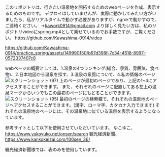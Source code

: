 このリポジトリは、行きたい温泉地を開拓するためのwebページを作成、表示するためのものです。
デプロイはしていませんが、実際に動かしてみたい方がいましたら、私がリアルタイムで動かす必要がありますが、ngrokで動かすので、ご連絡ください。
→kawork0914@gmail.com
より詳しく見たい方は、私のリポジトリvideoにspring.mp4として乗せているのでお手数ですが、ご覧ください。
https://github.com/Kawashima-0914/video

https://github.com/Kawashima-0914/practice_spring/assets/149990150/b97d398f-7c34-4518-8997-0572337407c8





webページの概要としては、1.温泉の4つランキング(総合、泉質、雰囲気、食べ物)、2.日本地図から温泉を探す、3.温泉の泉質について、4.私の情報のページ
![スクリーンショット (97)](https://github.com/Kawashima-0914/practice_spring/assets/149990150/73a5f5f8-e9d0-4d41-bfd8-e5009647bd99)
上のページが最初のページであり、上記の1~4にアクセスすることができます。
また、それぞれのページに配置してある左上の温泉マークからいつでもこの最初のページにもどることができます。
![スクリーンショット (95)](https://github.com/Kawashima-0914/practice_spring/assets/149990150/bb99e1fd-4cca-41b4-84bc-e4b5e422fd5b)
最初のページの検索欄で、それぞれの温泉地のページへアクセスすることができます。(漢字、ローマ字、カタカナ入力できます)
それぞれの温泉地のページには、その温泉地に似ている温泉を表示するようになっています。

参考サイトとして以下を使用させていただいています。
ゆこゆこ、https://www.yukoyuko.net/onsen/search
観光経済新聞、https://www.kankokeizai.com/100sen_36/

観光経済新聞様では、表のみを使用しています。





